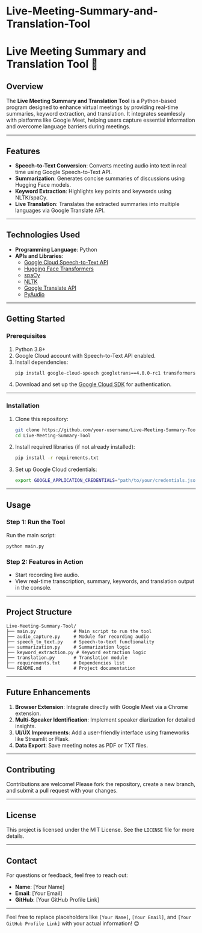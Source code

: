 # Live-Meeting-Summary-and-Translation-Tool




# **Live Meeting Summary and Translation Tool** 📝  

## **Overview**  
The **Live Meeting Summary and Translation Tool** is a Python-based program designed to enhance virtual meetings by providing real-time summaries, keyword extraction, and translation. It integrates seamlessly with platforms like Google Meet, helping users capture essential information and overcome language barriers during meetings.  

---

## **Features**  
- **Speech-to-Text Conversion**: Converts meeting audio into text in real time using Google Speech-to-Text API.  
- **Summarization**: Generates concise summaries of discussions using Hugging Face models.  
- **Keyword Extraction**: Highlights key points and keywords using NLTK/spaCy.  
- **Live Translation**: Translates the extracted summaries into multiple languages via Google Translate API.  

---

## **Technologies Used**  
- **Programming Language**: Python  
- **APIs and Libraries**:  
  - [Google Cloud Speech-to-Text API](https://cloud.google.com/speech-to-text)  
  - [Hugging Face Transformers](https://huggingface.co/transformers/)  
  - [spaCy](https://spacy.io/)  
  - [NLTK](https://www.nltk.org/)  
  - [Google Translate API](https://pypi.org/project/googletrans/)  
  - [PyAudio](https://people.csail.mit.edu/hubert/pyaudio/)  

---

## **Getting Started**  

### **Prerequisites**  
1. Python 3.8+  
2. Google Cloud account with Speech-to-Text API enabled.  
3. Install dependencies:  
   ```bash
   pip install google-cloud-speech googletrans==4.0.0-rc1 transformers nltk spacy pyaudio
   ```  
4. Download and set up the [Google Cloud SDK](https://cloud.google.com/sdk/docs/install) for authentication.  

---

### **Installation**  
1. Clone this repository:  
   ```bash
   git clone https://github.com/your-username/Live-Meeting-Summary-Tool.git
   cd Live-Meeting-Summary-Tool
   ```  
2. Install required libraries (if not already installed):  
   ```bash
   pip install -r requirements.txt
   ```  
3. Set up Google Cloud credentials:  
   ```bash
   export GOOGLE_APPLICATION_CREDENTIALS="path/to/your/credentials.json"
   ```  

---

## **Usage**  

### **Step 1: Run the Tool**  
Run the main script:  
```bash
python main.py
```  

### **Step 2: Features in Action**  
- Start recording live audio.  
- View real-time transcription, summary, keywords, and translation output in the console.  

---

## **Project Structure**  
```
Live-Meeting-Summary-Tool/  
├── main.py              # Main script to run the tool  
├── audio_capture.py     # Module for recording audio  
├── speech_to_text.py    # Speech-to-text functionality  
├── summarization.py     # Summarization logic  
├── keyword_extraction.py # Keyword extraction logic  
├── translation.py       # Translation module  
├── requirements.txt     # Dependencies list  
└── README.md            # Project documentation  
```  

---

## **Future Enhancements**  
1. **Browser Extension**: Integrate directly with Google Meet via a Chrome extension.  
2. **Multi-Speaker Identification**: Implement speaker diarization for detailed insights.  
3. **UI/UX Improvements**: Add a user-friendly interface using frameworks like Streamlit or Flask.  
4. **Data Export**: Save meeting notes as PDF or TXT files.  

---

## **Contributing**  
Contributions are welcome! Please fork the repository, create a new branch, and submit a pull request with your changes.  

---

## **License**  
This project is licensed under the MIT License. See the `LICENSE` file for more details.  

---

## **Contact**  
For questions or feedback, feel free to reach out:  
- **Name**: [Your Name]  
- **Email**: [Your Email]  
- **GitHub**: [Your GitHub Profile Link]  

---  

Feel free to replace placeholders like `[Your Name]`, `[Your Email]`, and `[Your GitHub Profile Link]` with your actual information! 😊
